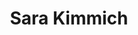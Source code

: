 ---
title: "Sara Kimmich"
presenter_id: sara_kimmich
layout: member_all_presentations
permalink: /member_full_publications/:presenter_id/
---